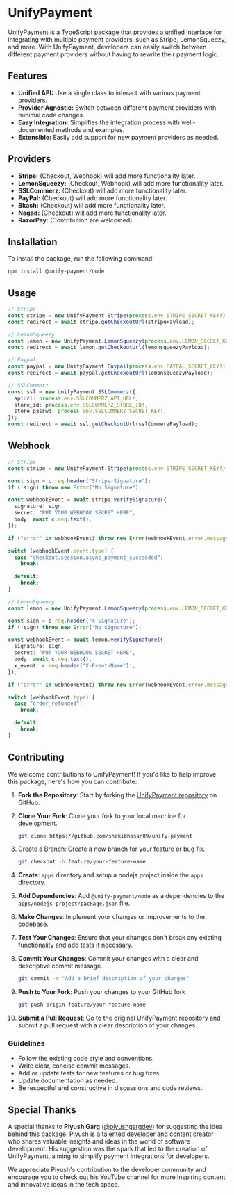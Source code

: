 # UnifyPayment

UnifyPayment is a TypeScript package that provides a unified interface for integrating with multiple payment providers, such as Stripe, LemonSqueezy, and more. With UnifyPayment, developers can easily switch between different payment providers without having to rewrite their payment logic.

## Features

- **Unified API:** Use a single class to interact with various payment providers.
- **Provider Agnostic:** Switch between different payment providers with minimal code changes.
- **Easy Integration:** Simplifies the integration process with well-documented methods and examples.
- **Extensible:** Easily add support for new payment providers as needed.

## Providers

- **Stripe:** (Checkout, Webhook) will add more functionality later.
- **LemonSqueezy:** (Checkout, Webhook) will add more functionality later.
- **SSLCommerz:** (Checkout) will add more functionality later.
- **PayPal:** (Checkout) will add more functionality later.
- **Bkash:** (Checkout) will add more functionality later.
- **Nagad:** (Checkout) will add more functionality later.
- **RazorPay:** (Contribution are welcomed)

## Installation

To install the package, run the following command:

```bash
npm install @unify-payment/node
```

## Usage

```typescript
// Stripe
const stripe = new UnifyPayment.Stripe(process.env.STRIPE_SECRET_KEY!);
const redirect = await stripe.getCheckoutUrl(stripePayload);

// LemonSqueezy
const lemon = new UnifyPayment.LemonSqueezy(process.env.LEMON_SECRET_KEY!);
const redirect = await lemon.getCheckoutUrl(lemonsqueezyPayload);

// Paypal
const paypal = new UnifyPayment.Paypal(process.env.PAYPAL_SECRET_KEY!);
const redirect = await paypal.getCheckoutUrl(lemonsqueezyPayload);

// SSLCommerz
const ssl = new UnifyPayment.SSLCommerz({
  apiUrl: process.env.SSLCOMMERZ_API_URL!,
  store_id: process.env.SSLCOMMERZ_STORE_ID!,
  store_passwd: process.env.SSLCOMMERZ_SECRET_KEY!,
});
const redirect = await ssl.getCheckoutUrl(sslCommerzPayload);
```

## Webhook

```typescript
// Stripe
const stripe = new UnifyPayment.Stripe(process.env.STRIPE_SECRET_KEY!);

const sign = c.req.header("Stripe-Signature");
if (!sign) throw new Error("No Signature");

const webhookEvent = await stripe.verifySignature({
  signature: sign,
  secret: "PUT YOUR WEBHOOK SECRET HERE",
  body: await c.req.text(),
});

if ("error" in webhookEvent) throw new Error(webhookEvent.error.message);

switch (webhookEvent.event.type) {
  case "checkout.session.async_payment_succeeded":
    break;

  default:
    break;
}

// LemonSqueezy
const lemon = new UnifyPayment.LemonSqueezy(process.env.LEMON_SECRET_KEY!);

const sign = c.req.header("X-Signature");
if (!sign) throw new Error("No Signature");

const webhookEvent = await lemon.verifySignature({
  signature: sign,
  secret: "PUT YOUR WEBHOOK SECRET HERE",
  body: await c.req.text(),
  x_event: c.req.header("X-Event-Name")!,
});

if ("error" in webhookEvent) throw new Error(webhookEvent.error.message);

switch (webhookEvent.type) {
  case "order_refunded":
    break;

  default:
    break;
}
```

## Contributing

We welcome contributions to UnifyPayment! If you'd like to help improve this package, here's how you can contribute:

1. **Fork the Repository**: Start by forking the [UnifyPayment repository](https://github.com/shakibhasan09/unify-payment) on GitHub.

2. **Clone Your Fork**: Clone your fork to your local machine for development.

   ```bash
   git clone https://github.com/shakibhasan09/unify-payment
   ```

3. Create a Branch: Create a new branch for your feature or bug fix.

   ```bash
   git checkout -b feature/your-feature-name
   ```

4. **Create**: `apps` directory and setup a nodejs project inside the `apps` directory.

5. **Add Dependencies**: Add `@unify-payment/node` as a dependencies to the `apps/nodejs-project/package.json` file.

6. **Make Changes**: Implement your changes or improvements to the codebase.
7. **Test Your Changes**: Ensure that your changes don't break any existing functionality and add tests if necessary.
8. **Commit Your Changes**: Commit your changes with a clear and descriptive commit message.
   ```bash
   git commit -m "Add a brief description of your changes"
   ```
9. **Push to Your Fork**: Push your changes to your GitHub fork
   ```bash
   git push origin feature/your-feature-name
   ```
10. **Submit a Pull Request**: Go to the original UnifyPayment repository and submit a pull request with a clear description of your changes.

### Guidelines

- Follow the existing code style and conventions.
- Write clear, concise commit messages.
- Add or update tests for new features or bug fixes.
- Update documentation as needed.
- Be respectful and constructive in discussions and code reviews.

## Special Thanks

A special thanks to **Piyush Garg** ([@piyushgargdev](https://www.youtube.com/@piyushgargdev)) for suggesting the idea behind this package. Piyush is a talented developer and content creator who shares valuable insights and ideas in the world of software development. His suggestion was the spark that led to the creation of UnifyPayment, aiming to simplify payment integrations for developers.

We appreciate Piyush's contribution to the developer community and encourage you to check out his YouTube channel for more inspiring content and innovative ideas in the tech space.
